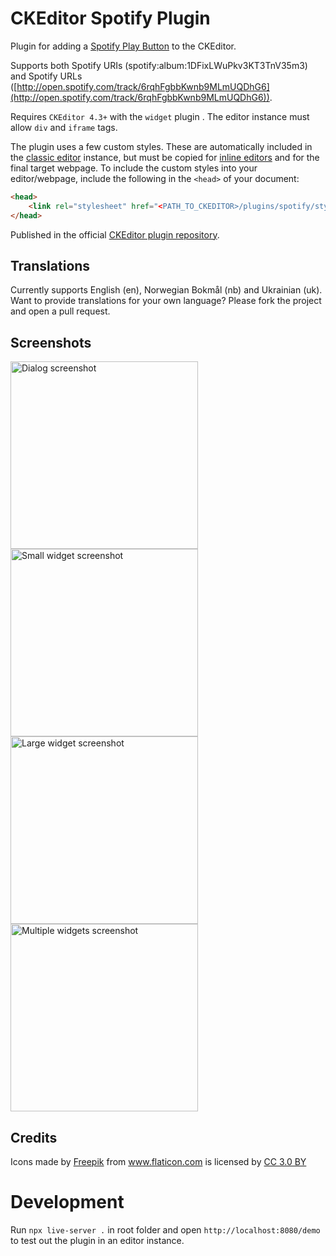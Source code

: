 # CKEditor Spotify Plugin

Plugin for adding a [Spotify Play Button](https://developer.spotify.com/documentation/widgets/guides/adding-a-spotify-play-button/) to the CKEditor.

Supports both Spotify URIs (spotify:album:1DFixLWuPkv3KT3TnV35m3) and Spotify URLs ([http://open.spotify.com/track/6rqhFgbbKwnb9MLmUQDhG6](http://open.spotify.com/track/6rqhFgbbKwnb9MLmUQDhG6)).

Requires `CKEditor 4.3+` with the `widget` plugin . The editor instance must allow `div` and `iframe` tags.

The plugin uses a few custom styles. These are automatically included in the [classic editor](https://ckeditor.com/docs/ckeditor4/latest/examples/classic.html) instance, but must be copied for [inline editors](https://ckeditor.com/docs/ckeditor4/latest/examples/inline.html) and for the final target webpage. To include the custom styles into your editor/webpage, include the following in the `<head>` of your document:

```html
<head>
    <link rel="stylesheet" href="<PATH_TO_CKEDITOR>/plugins/spotify/styles/spotify.css">
</head>
```

Published in the official [CKEditor plugin repository](https://ckeditor.com/cke4/addon/spotify).


## Translations

Currently supports English (en), Norwegian Bokmål (nb) and Ukrainian (uk). Want to provide translations for your own language? Please fork the project and open a pull request.


## Screenshots
<img src="/screenshots/spotify-plugin-dialog.png?raw=true" alt="Dialog screenshot" width="300">
<img src="/screenshots/spotify-plugin-small-widget.png?raw=true" alt="Small widget screenshot" width="300">
<img src="/screenshots/spotify-plugin-large-widget.png?raw=true" alt="Large widget screenshot" width="300">
<img src="/screenshots/spotify-plugin-multiple-widgets.png?raw=true" alt="Multiple widgets screenshot" width="300">


## Credits

<div>Icons made by <a href="https://www.flaticon.com/authors/freepik" title="Freepik">Freepik</a> from <a href="https://www.flaticon.com/"             title="Flaticon">www.flaticon.com</a> is licensed by <a href="http://creativecommons.org/licenses/by/3.0/"             title="Creative Commons BY 3.0" target="_blank">CC 3.0 BY</a></div>

# Development

Run `npx live-server .` in root folder and open `http://localhost:8080/demo` to test out the plugin in an editor instance.
